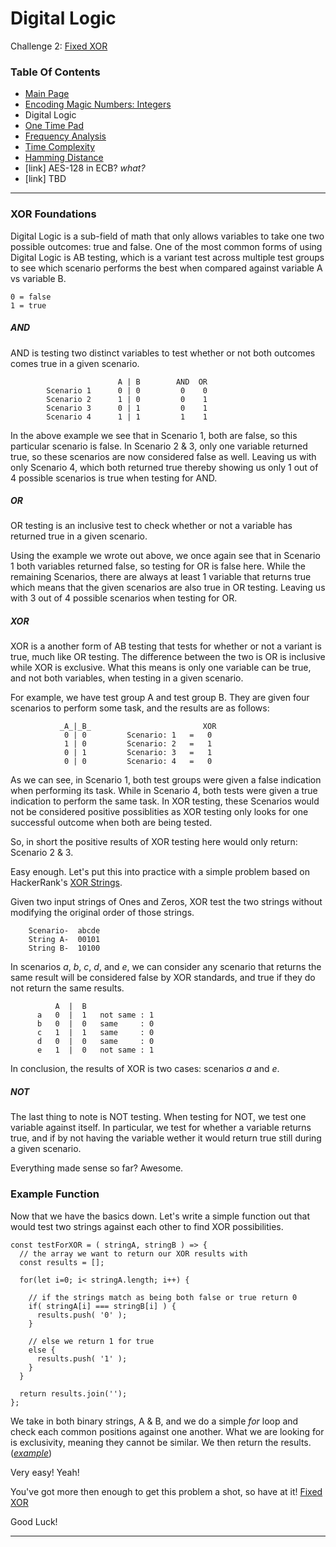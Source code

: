 # Digital Logic
Challenge 2: [Fixed XOR](https://cryptopals.com/sets/1/challenges/2)

### Table Of Contents
* [Main Page](../)
* [Encoding Magic Numbers: Integers](../problem1/)
* Digital Logic
* [One Time Pad](../problem3/)
* [Frequency Analysis](../problem4/)
* [Time Complexity](../problem5/)
* [Hamming Distance](../problem6/)
* [link] AES-128 in ECB? *what?*
* [link] TBD
---
### XOR Foundations
Digital Logic is a sub-field of math that only allows variables to take one two possible outcomes: true and false.  One of the most common forms of using Digital Logic is AB testing, which is a variant test across multiple test groups to see which scenario performs the best when compared against variable A vs variable B.
```
0 = false
1 = true
```

##### AND
AND is testing two distinct variables to test whether or not both outcomes comes true in a given scenario.
```
                        A | B        AND  OR
        Scenario 1      0 | 0         0    0
        Scenario 2      1 | 0         0    1
        Scenario 3      0 | 1         0    1
        Scenario 4      1 | 1         1    1
```

In the above example we see that in Scenario 1, both are false, so this particular scenario is false.  In Scenario 2 & 3, only one variable returned true, so these scenarios are now considered false as well.  Leaving us with only Scenario 4, which both returned true thereby showing us only 1 out of 4 possible scenarios is true when testing for AND.

##### OR
OR testing is an inclusive test to check whether or not a variable has returned true in a given scenario.

Using the example we wrote out above, we once again see that in Scenario 1 both variables returned false, so testing for OR is false here.  While the remaining Scenarios, there are always at least 1 variable that returns true which means that the given scenarios are also true in OR testing.  Leaving us with 3 out of 4 possible scenarios when testing for OR.

##### XOR
XOR is a another form of AB testing that tests for whether or not a variant is true, much like OR testing.  The difference between the two is OR is inclusive while XOR is exclusive.  What this means is only one variable can be true, and not both variables, when testing in a given scenario.

For example, we have test group A and test group B.  They are given four scenarios to perform some task, and the results are as follows:
```
           _A_|_B_                         XOR
            0 | 0         Scenario: 1   =   0
            1 | 0         Scenario: 2   =   1
            0 | 1         Scenario: 3   =   1
            0 | 0         Scenario: 4   =   0
```

As we can see, in Scenario 1, both test groups were given a false indication when performing its task.  While in Scenario 4, both tests were given a true indication to perform the same task.  In XOR testing, these Scenarios would not be considered positive possiblities as XOR testing only looks for one successful outcome when both are being tested.

So, in short the positive results of XOR testing here would only return: Scenario 2 & 3.

Easy enough.  Let's put this into practice with a simple problem based on HackerRank's [XOR Strings](https://www.hackerrank.com/challenges/strings-xor/problem).

Given two input strings of Ones and Zeros, XOR test the two strings without modifying the original order of those strings.
```
    Scenario-  abcde
    String A-  00101
    String B-  10100
```

In scenarios _a_, _b_, _c_, _d_, and _e_, we can consider any scenario that returns the same result will be considered false by XOR standards, and true if they do not return the same results.
```
          A  |  B  
      a   0  |  1   not same : 1
      b   0  |  0   same     : 0
      c   1  |  1   same     : 0
      d   0  |  0   same     : 0
      e   1  |  0   not same : 1
```

In conclusion, the results of XOR is two cases: scenarios _a_ and _e_. 

##### NOT
The last thing to note is NOT testing.  When testing for NOT, we test one variable against itself.  In particular, we test for whether a variable returns true, and if by not having the variable wether it would return true still during a given scenario.

Everything made sense so far?  Awesome.

### Example Function
Now that we have the basics down.  Let's write a simple function out that would test two strings against each other to find XOR possibilities.
```
const testForXOR = ( stringA, stringB ) => {
  // the array we want to return our XOR results with
  const results = [];

  for(let i=0; i< stringA.length; i++) {

    // if the strings match as being both false or true return 0
    if( stringA[i] === stringB[i] ) {
      results.push( '0' );
    } 
    
    // else we return 1 for true
    else {
      results.push( '1' );
    }
  }

  return results.join('');
};
```

We take in both binary strings, A & B, and we do a simple _for_ loop and check each common positions against one another.  What we are looking for is exclusivity, meaning they cannot be similar.  We then return the results. (_[example](./example1.js)_)

Very easy!  Yeah!

You've got more then enough to get this problem a shot, so have at it! [Fixed XOR](https://cryptopals.com/sets/1/challenges/2)

Good Luck!

---